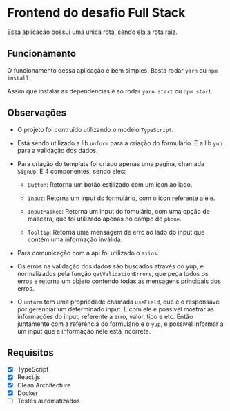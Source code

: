 # **Frontend do desafio Full Stack**

Essa aplicação possui uma unica rota, sendo ela a rota raiz.

## Funcionamento

O funcionamento dessa aplicação é bem simples. Basta rodar ```yarn``` ou ```npm install```.

Assim que instalar as dependencias é só rodar ```yarn start``` ou ```npm start```

## Observações

- O projeto foi contruído utilizando o modelo ```TypeScript```.

- Está sendo utilizado a lib ```unform``` para a criação do formulário. E a lib ```yup``` para a validação dos dados.

- Para criação do template foi criado apenas uma pagina, chamada ```SignUp```. E 4 componentes, sendo eles:
    - ```Button```: Retorna um botão estilizado com um icon ao lado.

    - ```Input```: Retorna um input do formulário, com o icon referente a ele.

    - ```InputMasked```: Retorna um input do fomulário, com uma opção de máscara, que foi utilizado apenas no campo de ```phone```.

    - ```Tooltip```: Retorna uma mensagem de erro ao lado do input que contém uma informação inválida.

- Para comunicação com a api foi utilizado o ```axios```.

- Os erros na validação dos dados são buscados através do yup, e normalizados pela função ```getValidationErrors```, que pega todos os erros e retorna um objeto contendo todas as mensagens principais dos erros.

- O ```unform``` tem uma propriedade chamada ```useField```, que é o responsável por gerenciar um determinado input. E com ele é possível mostrar as informações do input, referente a erro, valor, tipo e etc. Então juntamente com a referência do formulário e o ```yup```, é possível informar a um input que a informação nele está incorreta.

## Requisitos

- [x] TypeScript
- [x] React.js
- [x] Clean Architecture
- [x] Docker
- [ ] Testes automatizados
